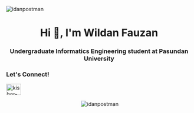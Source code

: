 <p align="left"> <img src="https://komarev.com/ghpvc/?username=kish-git&label=Profile%20views&color=0e75b6&style=flat" alt="idanpostman" /> </p>
<h1 align="center">Hi 👋, I'm Wildan Fauzan</h1>
<h3 align="center">Undergraduate Informatics Engineering student at Pasundan University</h3>

<h3 align="left">Let's Connect! </h3>
<p align="left">
<a href="https://linkedin.com/in/wildanfauzann" target="blank"><img align="center" src="https://raw.githubusercontent.com/rahuldkjain/github-profile-readme-generator/master/src/images/icons/Social/linked-in-alt.svg" alt="kishor-raut" height="30" width="40" /></a>
</p>

<p align="center">&nbsp;<img align="center" src="https://github-readme-stats.vercel.app/api?username=idanpostman&show_icons=true&locale=en" alt="idanpostman" /></p>

<!--
**idanpostman/idanpostman** is a ✨ _special_ ✨ repository because its `README.md` (this file) appears on your GitHub profile.

Here are some ideas to get you started:

- 🔭 I’m currently working on ...
- 🌱 I’m currently learning ...
- 👯 I’m looking to collaborate on ...
- 🤔 I’m looking for help with ...
- 💬 Ask me about ...
- 📫 How to reach me: ...
- 😄 Pronouns: ...
- ⚡ Fun fact: ...
-->
